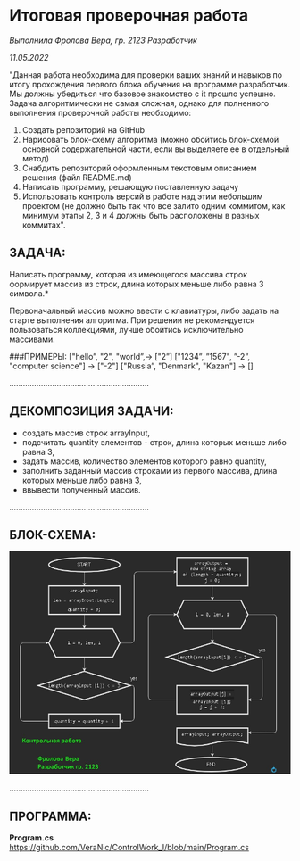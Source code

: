 # Итоговая проверочная работа

*Выполнила Фролова Вера, гр. 2123 Разработчик*

 *11.05.2022*

"Данная работа необходима для проверки ваших знаний и навыков по итогу прохождения первого блока обучения на программе разработчик.
Мы должны убедиться что базовое знакомство с it прошло успешно.
Задача алгоритмически не самая сложная, однако для полненного выполнения проверочной работы необходимо:

1. Создать репозиторий на GitHub
2. Нарисовать блок-схему алгоритма (можно обойтись блок-схемой основной содержательной части, если вы выделяете ее в отдельный метод)
3. Снабдить репозиторий оформленным текстовым описанием решения (файл README.md)
4. Написать программу, решающую поставленную задачу
5. Использовать контроль версий в работе над этим небольшим проектом
(не должно быть так что все залито одним коммитом, как минимум этапы 2, 3 и 4 должны быть расположены в разных коммитах".

## ЗАДАЧА:
Написать программу, которая из имеющегося массива строк формирует массив из строк, длина которых меньше либо равна 3 символа.*

Первоначальный массив можно ввести с клавиатуры, либо задать на старте выполнения алгоритма.
При решении не рекомендуется пользоваться коллекциями, лучше обойтись исключительно массивами.

###ПРИМЕРЫ:
["hello”, "2", "world”,-> ["2”]
["1234”, ”1567", ”-2”, "computer science"] -> ["-2"]
["Russia”, "Denmark", "Kazan"] -> []

..............................................................

## ДЕКОМПОЗИЦИЯ ЗАДАЧИ:

* создать массив строк arrayInput,
* подсчитать quantity элементов - строк, длина которых меньше либо равна 3,
* задать массив, количество элементов которого равно quantity,
* заполнить заданный массив строками из первого массива, длина которых меньше либо равна 3,
* ввывести полученный массив.

..............................................................

## БЛОК-СХЕМА:

![Блок-схема](flowchart.jpg)

..............................................................

## ПРОГРАММА:

**Program.cs** https://github.com/VeraNic/ControlWork_I/blob/main/Program.cs
